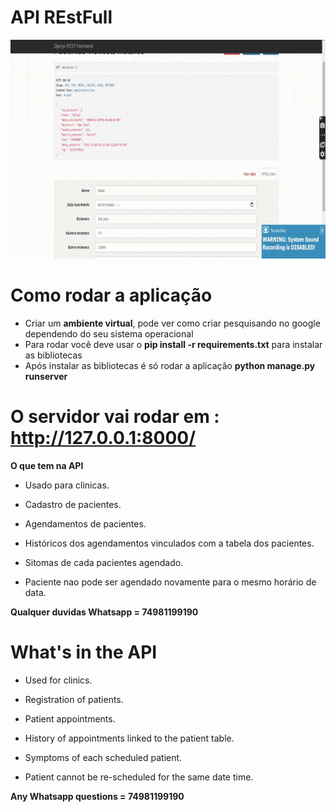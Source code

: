 # API REstFull #

<p align="center">
  <img height="350" width="700" src="RestFull-clinica.gif">
 </p>

# Como rodar a aplicação
 - Criar um  **ambiente virtual**, pode ver como criar pesquisando no google dependendo do seu sistema operacional
 - Para rodar você deve usar o  **pip install -r requirements.txt** para instalar as bibliotecas
 - Após instalar as bibliotecas é só rodar a aplicação **python manage.py runserver**
 
 # O servidor vai rodar em : http://127.0.0.1:8000/


**O que tem na API**

- Usado para clinicas.

- Cadastro de pacientes.

- Agendamentos de pacientes.

- Históricos dos agendamentos vinculados com a tabela dos pacientes.

- Sitomas de cada pacientes agendado.

- Paciente nao pode ser agendado novamente para o mesmo horário de data.


**Qualquer duvidas Whatsapp = 74981199190**

# What's in the API #

- Used for clinics.

- Registration of patients.

- Patient appointments.

- History of appointments linked to the patient table.

- Symptoms of each scheduled patient.

- Patient cannot be re-scheduled for the same date time.


**Any Whatsapp questions = 74981199190**
